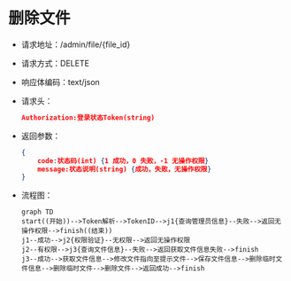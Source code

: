 # 删除文件

- 请求地址：/admin/file/{file_id}

- 请求方式：DELETE

- 响应体编码：text/json

- 请求头：

  ```json
  Authorization:登录状态Token(string)
  ```

- 返回参数：

  ```json
  {
      code:状态码(int) {1 成功，0 失败，-1 无操作权限}
      message:状态说明(string) {成功，失败，无操作权限}
  }
  ```

- 流程图：

  ```mermaid
  graph TD
  start((开始))-->Token解析-->TokenID-->j1{查询管理员信息}--失败-->返回无操作权限-->finish((结束))
  j1--成功-->j2{权限验证}--无权限-->返回无操作权限
  j2--有权限-->j3{查询文件信息}--失败-->返回获取文件信息失败-->finish
  j3--成功-->获取文件信息-->修改文件指向至提示文件-->保存文件信息-->删除临时文件信息-->删除临时文件-->删除文件-->返回成功-->finish
  ```

  



